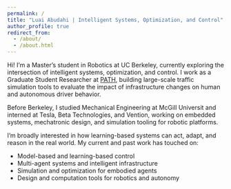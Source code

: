 ```yaml
---
permalink: /
title: "Luai Abudahi | Intelligent Systems, Optimization, and Control"
author_profile: true
redirect_from: 
  - /about/
  - /about.html
---
```


Hi! I’m a Master’s student in Robotics at UC Berkeley, currently exploring the intersection of intelligent systems, optimization, and control. I work as a Graduate Student Researcher at [PATH](https://path.berkeley.edu), building large-scale traffic simulation tools to evaluate the impact of infrastructure changes on human and autonomous driver behavior.

Before Berkeley, I studied Mechanical Engineering at McGill Universit and interned at Tesla, Beta Technologies, and Vention, working on embedded systems, mechatronic design, and simulation tooling for robotic platforms.

I’m broadly interested in how learning-based systems can act, adapt, and reason in the real world. My current and past work has touched on:
- Model-based and learning-based control  
- Multi-agent systems and intelligent infrastructure  
- Simulation and optimization for embodied agents  
- Design and computation tools for robotics and autonomy